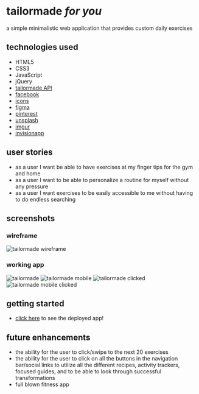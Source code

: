 # tailormade *for you* 

a simple minimalistic web application that provides custom daily exercises

## technologies used

* HTML5
* CSS3
* JavaScript
* jQuery
* [tailormade API]("https://wger.de/api/v2/exercise/")
* [facebook](https://www.facebook.com/weglowapp/photos/130141715577102)
* [icons](https://fontawesome.com/icons?d=gallery&p=2)
* [figma](https://www.figma.com/files/user/979381893432674988?fuid=979381893432674988)
* [pinterest](https://www.pinterest.com/)
* [unsplash](https://unsplash.com/)
* [imgur](https://imgur.com/)
* [invisionapp](https://www.invisionapp.com/inside-design/design-resources/do/)


## user stories
* as a user I want be able to have exercises at my finger tips for the gym and home
* as a user I want to be able to personalize a routine for myself without any pressure
* as a user I want exercises to be easily accessible to me without having to do endless searching

## screenshots
### wireframe
![tailormade wireframe](imgs/tailormadefinal.png)

### working app
![tailormade](imgs/tailormadeweb.png)
![tailormade mobile](imgs/tailormademobile.png)
![tailormade clicked](imgs/tailormadewebtwo.png)
![tailormade mobile clicked](imgs/tailormademobiletwo.png)

## getting started

* [click here](https://sherryjsph3.github.io/tailormade/) to see the deployed app!

## future enhancements
* the ability for the user to click/swipe to the next 20 exercises
* the ability for the user to click on all the buttons in the navigation bar/social links to utilize all the different recipes, activity trackers, focused guides, and to be able to look through successful transformations
* full blown fitness app





